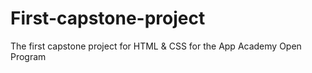 # First-capstone-project
The first capstone project for HTML &amp; CSS for the App Academy Open Program
